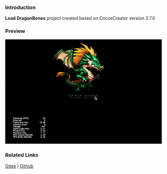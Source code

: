 ### Introduction
**Load DragonBones** project created based on CocosCreator version 3.7.0 

### Preview
![image](../../../gif/202203/2022030401.gif)

### Related Links
[Gitee](https://gitee.com/mirrors_cocos-creator/test-cases-3d/tree/v3.0/assets/cases/dragonbones) | [Github](https://github.com/cocos-creator/test-cases-3d/tree/v3.0/assets/cases/dragonbones)